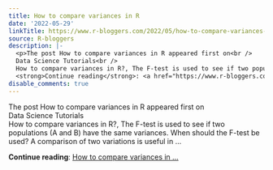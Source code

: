 ```yaml
---
title: How to compare variances in R
date: '2022-05-29'
linkTitle: https://www.r-bloggers.com/2022/05/how-to-compare-variances-in-r/
source: R-bloggers
description: |-
  <p>The post How to compare variances in R appeared first on<br />
  Data Science Tutorials<br />
  How to compare variances in R?, The F-test is used to see if two populations (A and B) have the same variances. When should the F-test be used? A comparison of two variations is useful in ...</p>
  <strong>Continue reading</strong>: <a href="https://www.r-bloggers.com/2022/05/how-to-compare-variances-in-r/">How to compare variances in ...
disable_comments: true
---
```

<p>The post How to compare variances in R appeared first on<br />
Data Science Tutorials<br />
How to compare variances in R?, The F-test is used to see if two populations (A and B) have the same variances. When should the F-test be used? A comparison of two variations is useful in ...</p>
<strong>Continue reading</strong>: <a href="https://www.r-bloggers.com/2022/05/how-to-compare-variances-in-r/">How to compare variances in ...